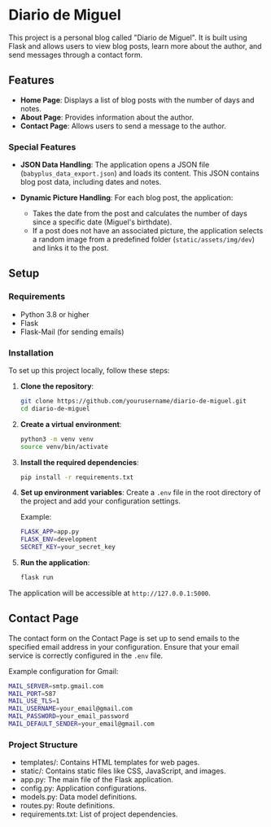 # Diario de Miguel

This project is a personal blog called "Diario de Miguel". It is built using Flask and allows users to view blog posts, learn more about the author, and send messages through a contact form.

## Features

- **Home Page**: Displays a list of blog posts with the number of days and notes.
- **About Page**: Provides information about the author.
- **Contact Page**: Allows users to send a message to the author.
### Special Features

- **JSON Data Handling**: The application opens a JSON file (`babyplus_data_export.json`) and loads its content. This JSON contains blog post data, including dates and notes.
  
- **Dynamic Picture Handling**: For each blog post, the application:
  - Takes the date from the post and calculates the number of days since a specific date (Miguel's birthdate).
  - If a post does not have an associated picture, the application selects a random image from a predefined folder (`static/assets/img/dev`) and links it to the post.

## Setup

### Requirements

- Python 3.8 or higher
- Flask
- Flask-Mail (for sending emails)
### Installation

To set up this project locally, follow these steps:

1. **Clone the repository**:
    ```bash
    git clone https://github.com/yourusername/diario-de-miguel.git
    cd diario-de-miguel
    ```

2. **Create a virtual environment**:
    ```bash
    python3 -m venv venv
    source venv/bin/activate
    ```

3. **Install the required dependencies**:
    ```bash
    pip install -r requirements.txt
    ```

4. **Set up environment variables**:
    Create a `.env` file in the root directory of the project and add your configuration settings.

    Example:
    ```bash
    FLASK_APP=app.py
    FLASK_ENV=development
    SECRET_KEY=your_secret_key
   
    ```

5. **Run the application**:
    ```bash
    flask run
    ```

The application will be accessible at `http://127.0.0.1:5000`.

## Contact Page

The contact form on the Contact Page is set up to send emails to the specified email address in your configuration. Ensure that your email service is correctly configured in the `.env` file.

Example configuration for Gmail:
```bash
MAIL_SERVER=smtp.gmail.com
MAIL_PORT=587
MAIL_USE_TLS=1
MAIL_USERNAME=your_email@gmail.com
MAIL_PASSWORD=your_email_password
MAIL_DEFAULT_SENDER=your_email@gmail.com
```
### Project Structure
- templates/: Contains HTML templates for web pages.
- static/: Contains static files like CSS, JavaScript, and images.
- app.py: The main file of the Flask application.
- config.py: Application configurations.
- models.py: Data model definitions.
- routes.py: Route definitions.
- requirements.txt: List of project dependencies.